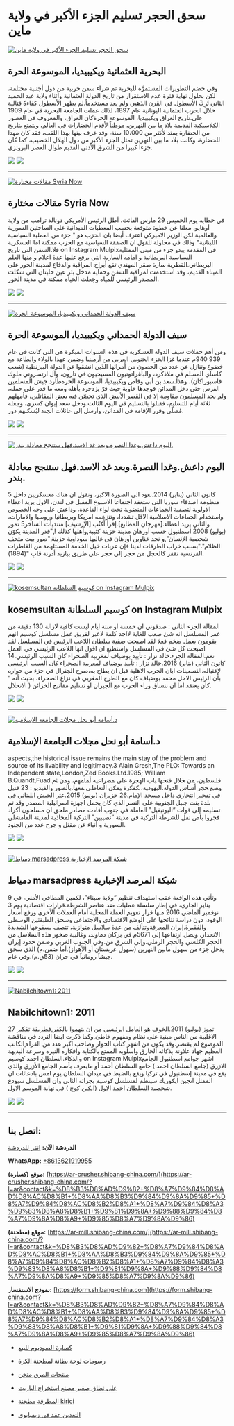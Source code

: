 # سحق الحجر تسليم الجزء الأكبر في ولاية ماين

<a href="https://swt.shibang-china.com/?l=ar&img&k=%D8%B3%D8%AD%D9%82+%D8%A7%D9%84%D8%AD%D8%AC%D8%B1+%D8%AA%D8%B3%D9%84%D9%8A%D9%85+%D8%A7%D9%84%D8%AC%D8%B2%D8%A1+%D8%A7%D9%84%D8%A3%D9%83%D8%A8%D8%B1+%D9%81%D9%8A+%D9%88%D9%84%D8%A7%D9%8A%D8%A9+%D9%85%D8%A7%D9%8A%D9%86" target="_blank">![سحق الحجر تسليم الجزء الأكبر في ولاية ماين](http://static.shibang-china.com/all-800x300/130.jpg)</a>

## البحرية العثمانية ويكيبيديا، الموسوعة الحرة
وفي خضم التطويرات المستمرَّة للبحرية تم شراء سفن حربية من دول أجنبية مختلفة، لكن بحلول نهاية فترة عدم الاستقرار من تاريخ الدولة العثمانية وأثناء ولاية عبد الحميد الثاني تُرِكَ الأسطول في القرن الذهبي ولم يعد مستخدماً.لم يظهر الأسطول كفاءةً قتالية خلال الحرب العثمانية اليونانية عام 1897، لذلك عملت الجامعة البحرية في عام 1909 على.تاريخ العراق ويكيبيديا، الموسوعة الحرةكان العراق، والمعروف في العصور الكلاسيكية القديمة بلاد ما بين النهرين، موطناً لأقدم الحضارات في العالم، ويتمتع بتاريخ من الحضارة يمتد لأكثر من 10،000 سنة، وقد عرف بينها بهذا اللقب، فقد كان مهدا للحضارة، وكانت بلاد ما بين النهرين تمثل الجزء الأكبر من دول الهلال الخصيب، كما كان جزءا كبيرا من الشرق الأدنى القديم طوال العصر البرونزي.


<a href="https://whatsapp.shibangsoft.com/WhatsApp.php" target="_blank" title="WhatsApp">![](http://static.shibang-china.com/icon/whatsapp.png)</a> <a href="https://swt.shibang-china.com/?l=ar&icon&k=%D8%B3%D8%AD%D9%82+%D8%A7%D9%84%D8%AD%D8%AC%D8%B1+%D8%AA%D8%B3%D9%84%D9%8A%D9%85+%D8%A7%D9%84%D8%AC%D8%B2%D8%A1+%D8%A7%D9%84%D8%A3%D9%83%D8%A8%D8%B1+%D9%81%D9%8A+%D9%88%D9%84%D8%A7%D9%8A%D8%A9+%D9%85%D8%A7%D9%8A%D9%86" target="_blank">![](http://static.shibang-china.com/icon/chat-ar.png)</a>

---

<a href="https://swt.shibang-china.com/?l=ar&img&k=%D8%B3%D8%AD%D9%82+%D8%A7%D9%84%D8%AD%D8%AC%D8%B1+%D8%AA%D8%B3%D9%84%D9%8A%D9%85+%D8%A7%D9%84%D8%AC%D8%B2%D8%A1+%D8%A7%D9%84%D8%A3%D9%83%D8%A8%D8%B1+%D9%81%D9%8A+%D9%88%D9%84%D8%A7%D9%8A%D8%A9+%D9%85%D8%A7%D9%8A%D9%86" target="_blank">![مقالات مختارة Syria Now](http://static.shibang-china.com/all-800x300/29.jpg)</a>

## مقالات مختارة Syria Now
في خطابه يوم الخميس 29 مارس الفائت، أطل الرئيس الأمريكي دونالد ترامب من ولاية أوهايو، معلنا عن خطوة متوقعة بحسب المعطيات الميدانية على الساحتين السورية والعالمية.لكن الوزير الاميركي اعترف أيضا بان الحزب هو &quot; جزء من العملية السياسية اللبنانية&quot; وذلك في محاولة للقول ان الصفقة السياسية مع الحزب ممكنة اما العسكرية فلا.السفن التي تاريخ on Instagram Mulpixفي المقدمة يبدو جزء من مبنى الممثلية السياسية البريطانية و امامه السارية التي يرفع عليها عدة اعلام و منها العلم البريطاني.القطرية سارة صقر المهندي تقع أبراج المراقبة والدفاع لمدينة الخور على الميناء القديم، وقد استخدمت لمراقبة السفن وحماية مدخل بئر عين حليتان التي شكلت المصدر الرئيسي للمياه وجعلت الحياة ممكنة في مدينة الخور.


<a href="https://whatsapp.shibangsoft.com/WhatsApp.php" target="_blank" title="WhatsApp">![](http://static.shibang-china.com/icon/whatsapp.png)</a> <a href="https://swt.shibang-china.com/?l=ar&icon&k=%D8%B3%D8%AD%D9%82+%D8%A7%D9%84%D8%AD%D8%AC%D8%B1+%D8%AA%D8%B3%D9%84%D9%8A%D9%85+%D8%A7%D9%84%D8%AC%D8%B2%D8%A1+%D8%A7%D9%84%D8%A3%D9%83%D8%A8%D8%B1+%D9%81%D9%8A+%D9%88%D9%84%D8%A7%D9%8A%D8%A9+%D9%85%D8%A7%D9%8A%D9%86" target="_blank">![](http://static.shibang-china.com/icon/chat-ar.png)</a>

---

<a href="https://swt.shibang-china.com/?l=ar&img&k=%D8%B3%D8%AD%D9%82+%D8%A7%D9%84%D8%AD%D8%AC%D8%B1+%D8%AA%D8%B3%D9%84%D9%8A%D9%85+%D8%A7%D9%84%D8%AC%D8%B2%D8%A1+%D8%A7%D9%84%D8%A3%D9%83%D8%A8%D8%B1+%D9%81%D9%8A+%D9%88%D9%84%D8%A7%D9%8A%D8%A9+%D9%85%D8%A7%D9%8A%D9%86" target="_blank">![سيف الدولة الحمداني ويكيبيديا، الموسوعة الحرة](http://static.shibang-china.com/all-800x300/745.jpg)</a>

## سيف الدولة الحمداني ويكيبيديا، الموسوعة الحرة
ومن أهم حملات سيف الدولة العسكرية في هذه السنوات المبكرة هي التي كانت في عام 939 940م عندما غزا الجزء الجنوبي الغربي من أرمينيا وضمن عهدا بالولاء والطاعة مع خضوع وتنازل عن عدد من الحصون من أمرائها الذين انشقوا عن الدولة البيزنطية (شعب كاساي المسلم في ملاذكرد، والباغراتونيون المسيحيون في تارون، وآل ارتسروني ملوك فاسبوراكان)، وهذا.سعد بن أبي وقاص ويكيبيديا، الموسوعة الحرةطارد جيش المسلمين الفرس حتى دخل المدائن فوجدها خاوية حيث فرّ يزدجرد بأهله ومعه ما قدر على حمله، ولم يجد المسلمون مقاومة إلا في القصر الأبيض الذي تحصّن فيه بعض المقاتلين، فأمهلهم ثلاثة أيام للتسليم، فقبلوا بالتسليم في اليوم الثالث.ودخل سعد إيوان كسرى، وجعله مُصلّى وقرر الإقامة في المدائن، وأرسل إلى عائلات الجند ليُسكنهم دور.


<a href="https://whatsapp.shibangsoft.com/WhatsApp.php" target="_blank" title="WhatsApp">![](http://static.shibang-china.com/icon/whatsapp.png)</a> <a href="https://swt.shibang-china.com/?l=ar&icon&k=%D8%B3%D8%AD%D9%82+%D8%A7%D9%84%D8%AD%D8%AC%D8%B1+%D8%AA%D8%B3%D9%84%D9%8A%D9%85+%D8%A7%D9%84%D8%AC%D8%B2%D8%A1+%D8%A7%D9%84%D8%A3%D9%83%D8%A8%D8%B1+%D9%81%D9%8A+%D9%88%D9%84%D8%A7%D9%8A%D8%A9+%D9%85%D8%A7%D9%8A%D9%86" target="_blank">![](http://static.shibang-china.com/icon/chat-ar.png)</a>

---

<a href="https://swt.shibang-china.com/?l=ar&img&k=%D8%B3%D8%AD%D9%82+%D8%A7%D9%84%D8%AD%D8%AC%D8%B1+%D8%AA%D8%B3%D9%84%D9%8A%D9%85+%D8%A7%D9%84%D8%AC%D8%B2%D8%A1+%D8%A7%D9%84%D8%A3%D9%83%D8%A8%D8%B1+%D9%81%D9%8A+%D9%88%D9%84%D8%A7%D9%8A%D8%A9+%D9%85%D8%A7%D9%8A%D9%86" target="_blank">![اليوم داعش.وغدا النصرة.وبعد غد الاسد.فهل ستنجح معادلة بندر.](http://static.shibang-china.com/all-800x300/160.jpg)</a>

## اليوم داعش.وغدا النصرة.وبعد غد الاسد.فهل ستنجح معادلة بندر.
5 كانون الثاني (يناير) 2014.نعود الى الصورة الاكبر، ونقول ان هناك معسكريين داخل منظومة اصدقاء سوريا التي ستعقد اجتماعا الاسبوع المقبل في لندن، الاول يريد اعطاء الاولوية لتصفية الجماعات المنضوية تحت لواء القاعدة، وداعش على وجه الخصوص واستخدام الجماعات الاسلامية الاقل تشددا، وتتزعمه امريكا وبريطانيا وروسيا والامارات، والثاني يريد اعطاء.[مهرجان المطابع].إقرأ أُكتُب [الإرشيف] منتديات الساخر5 تموز (يوليو) 2008.اسطنبول حسب أورهان مدينة حزينة كئيبة,وأهلها كذلك !,&quot;قدر المدينة يكوّن شخصية الإنسان&quot;,و نجد عناوين أورهان في غالبها سوداوية حزينة,&quot;صور بيت متحف الظلام&quot;.&quot;بسبب خراب الطرقات لدينا فإن عربات خيل الخدمة المستلهمة من القاطرات الفرنسية تقفز كالحجل من حجر إلى حجر على طريق بيازيد أدرنة قابِ &quot;(1894).


<a href="https://whatsapp.shibangsoft.com/WhatsApp.php" target="_blank" title="WhatsApp">![](http://static.shibang-china.com/icon/whatsapp.png)</a> <a href="https://swt.shibang-china.com/?l=ar&icon&k=%D8%B3%D8%AD%D9%82+%D8%A7%D9%84%D8%AD%D8%AC%D8%B1+%D8%AA%D8%B3%D9%84%D9%8A%D9%85+%D8%A7%D9%84%D8%AC%D8%B2%D8%A1+%D8%A7%D9%84%D8%A3%D9%83%D8%A8%D8%B1+%D9%81%D9%8A+%D9%88%D9%84%D8%A7%D9%8A%D8%A9+%D9%85%D8%A7%D9%8A%D9%86" target="_blank">![](http://static.shibang-china.com/icon/chat-ar.png)</a>

---

<a href="https://swt.shibang-china.com/?l=ar&img&k=%D8%B3%D8%AD%D9%82+%D8%A7%D9%84%D8%AD%D8%AC%D8%B1+%D8%AA%D8%B3%D9%84%D9%8A%D9%85+%D8%A7%D9%84%D8%AC%D8%B2%D8%A1+%D8%A7%D9%84%D8%A3%D9%83%D8%A8%D8%B1+%D9%81%D9%8A+%D9%88%D9%84%D8%A7%D9%8A%D8%A9+%D9%85%D8%A7%D9%8A%D9%86" target="_blank">![kosemsultan كوسيم السلطانة on Instagram Mulpix](http://static.shibang-china.com/all-800x300/1494.jpg)</a>

## kosemsultan كوسيم السلطانة on Instagram Mulpix
المقالة الجزء الثاني : صدقوني ان خمسة او ستة ايام ليست كافية لازالة 130 دقيقة من عمر المسلسل انه شئ صعب للغاية لااجد كلمة لاعبر لفريق عمل مسلسل كوسيم انهم يقومون بعمل ضخم فعلا لقد اصبحت صفية سلطان اللاعب الرئيس في المسلسل لقد اصبحت كل شئ في المسلسل واستطيع ان اقول انها اللاعب الرئيسي في العمل نعم.المقالة الجزء.خالد نزار : تأييد بوضياف لمغربية الصحراء كان السبب الرئيسي.14 كانون الثاني (يناير) 2016.خالد نزار : تأييد بوضياف لمغربية الصحراء كان السبب الرئيسي لإغتياله.التسعينات ابان الحرب الاهلية قبل ان يطاح به،صرح الجنرال في جزء من حواره بأن الرئيس الاحل محمد بوضياف كان مع الطرح المغربي في نزاع الصحراء، بحيث أنه ” كان يعتقد.اما ان ننساق وراء الحرب مع الجيران او تسليم مفاتيح الخزائن ( الانحلال.


<a href="https://whatsapp.shibangsoft.com/WhatsApp.php" target="_blank" title="WhatsApp">![](http://static.shibang-china.com/icon/whatsapp.png)</a> <a href="https://swt.shibang-china.com/?l=ar&icon&k=%D8%B3%D8%AD%D9%82+%D8%A7%D9%84%D8%AD%D8%AC%D8%B1+%D8%AA%D8%B3%D9%84%D9%8A%D9%85+%D8%A7%D9%84%D8%AC%D8%B2%D8%A1+%D8%A7%D9%84%D8%A3%D9%83%D8%A8%D8%B1+%D9%81%D9%8A+%D9%88%D9%84%D8%A7%D9%8A%D8%A9+%D9%85%D8%A7%D9%8A%D9%86" target="_blank">![](http://static.shibang-china.com/icon/chat-ar.png)</a>

---

<a href="https://swt.shibang-china.com/?l=ar&img&k=%D8%B3%D8%AD%D9%82+%D8%A7%D9%84%D8%AD%D8%AC%D8%B1+%D8%AA%D8%B3%D9%84%D9%8A%D9%85+%D8%A7%D9%84%D8%AC%D8%B2%D8%A1+%D8%A7%D9%84%D8%A3%D9%83%D8%A8%D8%B1+%D9%81%D9%8A+%D9%88%D9%84%D8%A7%D9%8A%D8%A9+%D9%85%D8%A7%D9%8A%D9%86" target="_blank">![د.أسامة أبو نحل مجلات الجامعة الإسلامية](http://static.shibang-china.com/all-800x300/164.jpg)</a>

## د.أسامة أبو نحل مجلات الجامعة الإسلامية
aspects,the historical issue remains the main stay of the problem and source of its livability and legitimacy.3 Alain Gresh,The PLO: Towards an Independent state,London,Zed Books.Ltd.1985; William B.Quandt,Fuad.ﻓﻠﺴﻁﻴﻥ، ﻤﻥ ﺨﻼل ﻓﺘﺤﻬﺎ ﺒﺎﺏ ﺍﻟﻬﺠﺭﺓ ﻋﻠﻰ ﻤﺼﺭﺍﻋﻴﻪ ﺃﻤﺎﻤﻬﻡ، ﻭﻤﻥ ﺜﻡ ﻭﻀﻊ ﺤﺠﺭ ﺃﺴﺎﺱ ﺍﻟﺩﻭﻟﺔ.ﺍﻟﻴﻬﻭﺩﻴﺔ، ﻜﻔﻜﺭﺓ ﻴﻤﻜﻥ ﺍﻟﺘﻌﺎﻁﻲ ﻤﻌﻬﺎ.بالصور والفيديو : 23 قتيل في تفجير انتحاري داخل مسجد الإمام.26 حزيران (يونيو) 2015.عثر الجيش اللبناني في بلدة بنت جبيل الجنوبية على النسر الذي كان يحمل اجهزة اسرائيلية المصدر وقد تم تسليمه إلى قوات “اليونيفيل” العاملة في جنوب.أفادت مصادر ملحق ان مسلحون أكراد فجروا باص نقل للشرطة التركية في مدينة “نصيبين” التركية المحاذية لمدينة القامشلي السورية و أنباء عن مقتل و جرح عدد من الجنود.


<a href="https://whatsapp.shibangsoft.com/WhatsApp.php" target="_blank" title="WhatsApp">![](http://static.shibang-china.com/icon/whatsapp.png)</a> <a href="https://swt.shibang-china.com/?l=ar&icon&k=%D8%B3%D8%AD%D9%82+%D8%A7%D9%84%D8%AD%D8%AC%D8%B1+%D8%AA%D8%B3%D9%84%D9%8A%D9%85+%D8%A7%D9%84%D8%AC%D8%B2%D8%A1+%D8%A7%D9%84%D8%A3%D9%83%D8%A8%D8%B1+%D9%81%D9%8A+%D9%88%D9%84%D8%A7%D9%8A%D8%A9+%D9%85%D8%A7%D9%8A%D9%86" target="_blank">![](http://static.shibang-china.com/icon/chat-ar.png)</a>

---

<a href="https://swt.shibang-china.com/?l=ar&img&k=%D8%B3%D8%AD%D9%82+%D8%A7%D9%84%D8%AD%D8%AC%D8%B1+%D8%AA%D8%B3%D9%84%D9%8A%D9%85+%D8%A7%D9%84%D8%AC%D8%B2%D8%A1+%D8%A7%D9%84%D8%A3%D9%83%D8%A8%D8%B1+%D9%81%D9%8A+%D9%88%D9%84%D8%A7%D9%8A%D8%A9+%D9%85%D8%A7%D9%8A%D9%86" target="_blank">![دمياط marsadpress شبكة المرصد الإخبارية](http://static.shibang-china.com/all-800x300/1287.jpg)</a>

## دمياط marsadpress شبكة المرصد الإخبارية
وتأتي هذه الواقعة عقب استهداف تنظيم “ولاية سيناء”، لكمين المطافي الأمني، في 9 يناير الجاري، في إطار سلسلة عمليات ضد عناصر الشرطة.قرارات اقتصادية يوم 3 نوفمبر الماضي 2016 منها قرار تعويم العملة المحلية أمام العملات الأخرى ورفع أسعار الوقود، دون دراسة نتائجها على الوضع الاقتصادي والاجتماعي وسحق الطبقتين الوسطى والفقيرة.إيران المعرفةوتتألف من عدة سلاسل متوازية، تتصف بسفوحها الشديدة الانحدار، ويصل ارتفاعها إلى 5671م في بركان دماوند، وغالبية صخور هذه السلاسل من الحجر الكلسي والحجر الرملي.وإلى الشرق من.وفي الجنوب الغربي وضمن حدود إيران يدخل جزء من سهول مابين النهرين (سهول عربستان أو الأهواز).أما ضمن.م) الذي سحق جيشاً رومانياً في حران (53ق.م).وفي عام.


<a href="https://whatsapp.shibangsoft.com/WhatsApp.php" target="_blank" title="WhatsApp">![](http://static.shibang-china.com/icon/whatsapp.png)</a> <a href="https://swt.shibang-china.com/?l=ar&icon&k=%D8%B3%D8%AD%D9%82+%D8%A7%D9%84%D8%AD%D8%AC%D8%B1+%D8%AA%D8%B3%D9%84%D9%8A%D9%85+%D8%A7%D9%84%D8%AC%D8%B2%D8%A1+%D8%A7%D9%84%D8%A3%D9%83%D8%A8%D8%B1+%D9%81%D9%8A+%D9%88%D9%84%D8%A7%D9%8A%D8%A9+%D9%85%D8%A7%D9%8A%D9%86" target="_blank">![](http://static.shibang-china.com/icon/chat-ar.png)</a>

---

<a href="https://swt.shibang-china.com/?l=ar&img&k=%D8%B3%D8%AD%D9%82+%D8%A7%D9%84%D8%AD%D8%AC%D8%B1+%D8%AA%D8%B3%D9%84%D9%8A%D9%85+%D8%A7%D9%84%D8%AC%D8%B2%D8%A1+%D8%A7%D9%84%D8%A3%D9%83%D8%A8%D8%B1+%D9%81%D9%8A+%D9%88%D9%84%D8%A7%D9%8A%D8%A9+%D9%85%D8%A7%D9%8A%D9%86" target="_blank">![Nabilchitown1: 2011](http://static.shibang-china.com/all-800x300/982.jpg)</a>

## Nabilchitown1: 2011
27 تموز (يوليو) 2011.الخوف هو العامل الرئيسي من ان يتهموا بالكفر,فطريقة تفكير الاغلبية من الناس مبنية على نظام ومفهوم خاطئ,وكما ذكرت ايضا التردد في مناقشة الموضوع لم يقتصر.وقد يكون من اشهر كتاب الحوار وصاحب اكبر عدد من القراء,الكاتب العظيم جهاد علاونة بذكائه الخارق واسلوبه الممتع بالكتابة وافكاره النيرة وسرعة البديهة والذكاء.السلطان احمد كوسيم on Instagram Mulpixاشهر جوامع اسطنبول الجامع الازرق (جامع السلطان احمد ) جامع السلطان أحمد أو مايعرف بأسم الجامع الأزرق والذي يقع في مدينة إسطنبول في تركيا ويقع بالضبط في ميدان السلطان.يوم امس بادعائات ان الممثل انجين ايكوريك سينظم لمسلسل كوسيم بجزائه الثاني وان المسلسل سيودع شخصية السلطان احمد الاول (ايكين كوج ) في نهاية الموسم الاول.


<a href="https://whatsapp.shibangsoft.com/WhatsApp.php" target="_blank" title="WhatsApp">![](http://static.shibang-china.com/icon/whatsapp.png)</a> <a href="https://swt.shibang-china.com/?l=ar&icon&k=%D8%B3%D8%AD%D9%82+%D8%A7%D9%84%D8%AD%D8%AC%D8%B1+%D8%AA%D8%B3%D9%84%D9%8A%D9%85+%D8%A7%D9%84%D8%AC%D8%B2%D8%A1+%D8%A7%D9%84%D8%A3%D9%83%D8%A8%D8%B1+%D9%81%D9%8A+%D9%88%D9%84%D8%A7%D9%8A%D8%A9+%D9%85%D8%A7%D9%8A%D9%86" target="_blank">![](http://static.shibang-china.com/icon/chat-ar.png)</a>

---
## اتصل بنا:

**الدردشة الآن:** [انقر للدردشة](https://swt.shibang-china.com?l=ar&contact&k=%D8%B3%D8%AD%D9%82+%D8%A7%D9%84%D8%AD%D8%AC%D8%B1+%D8%AA%D8%B3%D9%84%D9%8A%D9%85+%D8%A7%D9%84%D8%AC%D8%B2%D8%A1+%D8%A7%D9%84%D8%A3%D9%83%D8%A8%D8%B1+%D9%81%D9%8A+%D9%88%D9%84%D8%A7%D9%8A%D8%A9+%D9%85%D8%A7%D9%8A%D9%86)

**WhatsApp:**  [+8613621919955](https://whatsapp.shibangsoft.com/WhatsApp.php)

**موقع (كسارة):** [https://ar-crusher.shibang-china.com/](https://ar-crusher.shibang-china.com/?l=ar&contact&k=%D8%B3%D8%AD%D9%82+%D8%A7%D9%84%D8%AD%D8%AC%D8%B1+%D8%AA%D8%B3%D9%84%D9%8A%D9%85+%D8%A7%D9%84%D8%AC%D8%B2%D8%A1+%D8%A7%D9%84%D8%A3%D9%83%D8%A8%D8%B1+%D9%81%D9%8A+%D9%88%D9%84%D8%A7%D9%8A%D8%A9+%D9%85%D8%A7%D9%8A%D9%86)

**موقع (مطحنة):** [https://ar-mill.shibang-china.com/](https://ar-mill.shibang-china.com/?l=ar&contact&k=%D8%B3%D8%AD%D9%82+%D8%A7%D9%84%D8%AD%D8%AC%D8%B1+%D8%AA%D8%B3%D9%84%D9%8A%D9%85+%D8%A7%D9%84%D8%AC%D8%B2%D8%A1+%D8%A7%D9%84%D8%A3%D9%83%D8%A8%D8%B1+%D9%81%D9%8A+%D9%88%D9%84%D8%A7%D9%8A%D8%A9+%D9%85%D8%A7%D9%8A%D9%86)

**نموذج الاستفسار:** [https://form.shibang-china.com](https://form.shibang-china.com?l=ar&contact&k=%D8%B3%D8%AD%D9%82+%D8%A7%D9%84%D8%AD%D8%AC%D8%B1+%D8%AA%D8%B3%D9%84%D9%8A%D9%85+%D8%A7%D9%84%D8%AC%D8%B2%D8%A1+%D8%A7%D9%84%D8%A3%D9%83%D8%A8%D8%B1+%D9%81%D9%8A+%D9%88%D9%84%D8%A7%D9%8A%D8%A9+%D9%85%D8%A7%D9%8A%D9%86)

* [كسارة الصوديوم للبيع](../27/%D9%83%D8%B3%D8%A7%D8%B1%D8%A9%20%D8%A7%D9%84%D8%B5%D9%88%D8%AF%D9%8A%D9%88%D9%85%20%D9%84%D9%84%D8%A8%D9%8A%D8%B9.md)

* [رسومات لوحة بطانة لمطحنة الكرة](../28/%D8%B1%D8%B3%D9%88%D9%85%D8%A7%D8%AA%20%D9%84%D9%88%D8%AD%D8%A9%20%D8%A8%D8%B7%D8%A7%D9%86%D8%A9%20%D9%84%D9%85%D8%B7%D8%AD%D9%86%D8%A9%20%D8%A7%D9%84%D9%83%D8%B1%D8%A9.md)

* [منتجات المرق مثخن](../29/%D9%85%D9%86%D8%AA%D8%AC%D8%A7%D8%AA%20%D8%A7%D9%84%D9%85%D8%B1%D9%82%20%D9%85%D8%AB%D8%AE%D9%86.md)

* [على نطاق صغير مصنع استخراج الباريت](../27/%D8%B9%D9%84%D9%89%20%D9%86%D8%B7%D8%A7%D9%82%20%D8%B5%D8%BA%D9%8A%D8%B1%20%D9%85%D8%B5%D9%86%D8%B9%20%D8%A7%D8%B3%D8%AA%D8%AE%D8%B1%D8%A7%D8%AC%20%D8%A7%D9%84%D8%A8%D8%A7%D8%B1%D9%8A%D8%AA.md)

* [المطرقة مطحنة kirici](../28/%D8%A7%D9%84%D9%85%D8%B7%D8%B1%D9%82%D8%A9%20%D9%85%D8%B7%D8%AD%D9%86%D8%A9%20kirici.md)

* [التعدين عقد في زيمبابوي](../30/%D8%A7%D9%84%D8%AA%D8%B9%D8%AF%D9%8A%D9%86%20%D8%B9%D9%82%D8%AF%20%D9%81%D9%8A%20%D8%B2%D9%8A%D9%85%D8%A8%D8%A7%D8%A8%D9%88%D9%8A.md)